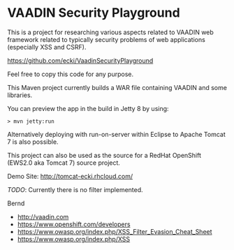 VAADIN Security Playground
==========================

This is a project for researching various aspects related to VAADIN web framework related to
typically security problems of web applications (especially XSS and CSRF).

https://github.com/ecki/VaadinSecurityPlayground

Feel free to copy this code for any purpose.

This Maven project currently builds a WAR file containing VAADIN and some libraries.

You can preview the app in the build in Jetty 8 by using:

    > mvn jetty:run

Alternatively deploying with run-on-server within Eclipse to Apache Tomcat 7 is also possible.

This project can also be used as the source for a RedHat OpenShift (EWS2.0 aka Tomcat 7) source
project.

Demo Site: http://tomcat-ecki.rhcloud.com/

*TODO*: Currently there is no filter implemented.

Bernd

- http://vaadin.com
- https://www.openshift.com/developers
- https://www.owasp.org/index.php/XSS_Filter_Evasion_Cheat_Sheet
- https://www.owasp.org/index.php/XSS